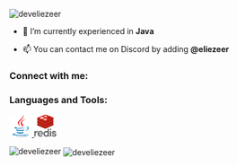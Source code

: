 <p align="left"> <img src="https://komarev.com/ghpvc/?username=develiezeer&label=Profile%20views&color=0e75b6&style=flat" alt="develiezeer" /> </p>

- 🌱 I’m currently experienced in **Java**

- 📫 You can contact me on Discord by adding **@eliezeer**

<h3 align="left">Connect with me:</h3>
<p align="left">
</p>

<h3 align="left">Languages and Tools:</h3>
<p align="left"> <a href="https://www.java.com" target="_blank" rel="noreferrer"> <img src="https://raw.githubusercontent.com/devicons/devicon/master/icons/java/java-original.svg" alt="java" width="40" height="40"/> </a> <a href="https://redis.io" target="_blank" rel="noreferrer"> <img src="https://raw.githubusercontent.com/devicons/devicon/master/icons/redis/redis-original-wordmark.svg" alt="redis" width="40" height="40"/> </a> </p>

<p><img align="left" src="https://github-readme-stats.vercel.app/api/top-langs?username=develiezeer&show_icons=true&theme=highcontrast&locale=en&layout=compact" alt="develiezeer" /></p>

<p>&nbsp;<img align="center" src="https://github-readme-stats.vercel.app/api?username=develiezeer&show_icons=true&theme=highcontrast&locale=en" alt="develiezeer" /></p>
